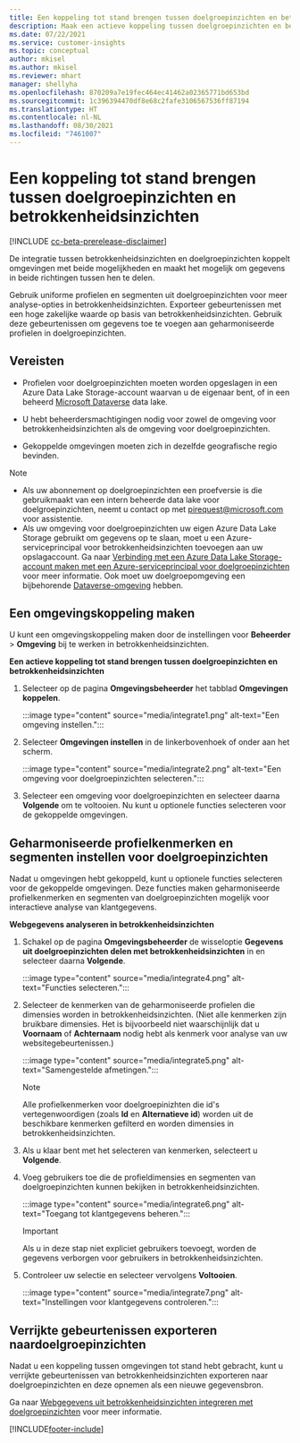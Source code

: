 ```yaml
---
title: Een koppeling tot stand brengen tussen doelgroepinzichten en betrokkenheidsinzichten
description: Maak een actieve koppeling tussen doelgroepinzichten en betrokkenheidsinzichten om het delen van gegevens in twee richtingen mogelijk te maken.
ms.date: 07/22/2021
ms.service: customer-insights
ms.topic: conceptual
author: mkisel
ms.author: mkisel
ms.reviewer: mhart
manager: shellyha
ms.openlocfilehash: 870209a7e19fec464ec41462a02365771bd653bd
ms.sourcegitcommit: 1c396394470df8e68c2fafe3106567536ff87194
ms.translationtype: HT
ms.contentlocale: nl-NL
ms.lasthandoff: 08/30/2021
ms.locfileid: "7461007"
---
```

# <a name="create-a-link-between-audience-insights-and-engagement-insights"></a>Een koppeling tot stand brengen tussen doelgroepinzichten en betrokkenheidsinzichten

[!INCLUDE [cc-beta-prerelease-disclaimer](includes/cc-beta-prerelease-disclaimer.md)]

De integratie tussen betrokkenheidsinzichten en doelgroepinzichten koppelt omgevingen met beide mogelijkheden en maakt het mogelijk om gegevens in beide richtingen tussen hen te delen.

Gebruik uniforme profielen en segmenten uit doelgroepinzichten voor meer analyse-opties in betrokkenheidsinzichten. Exporteer gebeurtenissen met een hoge zakelijke waarde op basis van betrokkenheidsinzichten. Gebruik deze gebeurtenissen om gegevens toe te voegen aan geharmoniseerde profielen in doelgroepinzichten.

## <a name="prerequisites"></a>Vereisten

- Profielen voor doelgroepinzichten moeten worden opgeslagen in een Azure Data Lake Storage-account waarvan u de eigenaar bent, of in een beheerd [Microsoft Dataverse](/powerapps/maker/data-platform/data-platform-intro.md) data lake. 

- U hebt beheerdersmachtigingen nodig voor zowel de omgeving voor betrokkenheidsinzichten als de omgeving voor doelgroepinzichten.

- Gekoppelde omgevingen moeten zich in dezelfde geografische regio bevinden.

> [!NOTE]
> - Als uw abonnement op doelgroepinzichten een proefversie is die gebruikmaakt van een intern beheerde data lake voor doelgroepinzichten, neemt u contact op met [pirequest@microsoft.com](mailto:pirequest@microsoft.com) voor assistentie. 
> - Als uw omgeving voor doelgroepinzichten uw eigen Azure Data Lake Storage gebruikt om gegevens op te slaan, moet u een Azure-serviceprincipal voor betrokkenheidsinzichten toevoegen aan uw opslagaccount. Ga naar [Verbinding met een Azure Data Lake Storage-account maken met een Azure-serviceprincipal voor doelgroepinzichten](../audience-insights/connect-service-principal.md) voor meer informatie. Ook moet uw doelgroepomgeving een bijbehorende [Dataverse-omgeving](../audience-insights/get-started-paid.md) hebben. 

## <a name="create-an-environment-link"></a>Een omgevingskoppeling maken

U kunt een omgevingskoppeling maken door de instellingen voor **Beheerder** > **Omgeving** bij te werken in betrokkenheidsinzichten.

**Een actieve koppeling tot stand brengen tussen doelgroepinzichten en betrokkenheidsinzichten**

1. Selecteer op de pagina **Omgevingsbeheerder** het tabblad **Omgevingen koppelen**.

    :::image type="content" source="media/integrate1.png" alt-text="Een omgeving instellen.":::

1. Selecteer **Omgevingen instellen** in de linkerbovenhoek of onder aan het scherm.

     :::image type="content" source="media/integrate2.png" alt-text="Een omgeving voor doelgroepinzichten selecteren.":::

1. Selecteer een omgeving voor doelgroepinzichten en selecteer daarna **Volgende** om te voltooien. Nu kunt u optionele functies selecteren voor de gekoppelde omgevingen.
 
## <a name="enable-audience-insights-unified-profiles-attributes-and-segments"></a>Geharmoniseerde profielkenmerken en segmenten instellen voor doelgroepinzichten

Nadat u omgevingen hebt gekoppeld, kunt u optionele functies selecteren voor de gekoppelde omgevingen. Deze functies maken geharmoniseerde profielkenmerken en segmenten van doelgroepinzichten mogelijk voor interactieve analyse van klantgegevens.

**Webgegevens analyseren in betrokkenheidsinzichten**

1. Schakel op de pagina **Omgevingsbeheerder** de wisseloptie **Gegevens uit doelgroepinzichten delen met betrokkenheidsinzichten** in en selecteer daarna **Volgende**.

    :::image type="content" source="media/integrate4.png" alt-text="Functies selecteren.":::

1. Selecteer de kenmerken van de geharmoniseerde profielen die dimensies worden in betrokkenheidsinzichten. (Niet alle kenmerken zijn bruikbare dimensies. Het is bijvoorbeeld niet waarschijnlijk dat u **Voornaam** of **Achternaam** nodig hebt als kenmerk voor analyse van uw websitegebeurtenissen.)

    :::image type="content" source="media/integrate5.png" alt-text="Samengestelde afmetingen.":::

   >[!NOTE]
   > Alle profielkenmerken voor doelgroepinizhten die id's vertegenwoordigen (zoals **Id** en **Alternatieve id**) worden uit de beschikbare kenmerken gefilterd en worden dimensies in betrokkenheidsinzichten.

1. Als u klaar bent met het selecteren van kenmerken, selecteert u **Volgende**.
1. Voeg gebruikers toe die de profieldimensies en segmenten van doelgroepinzichten kunnen bekijken in betrokkenheidsinzichten.

    :::image type="content" source="media/integrate6.png" alt-text="Toegang tot klantgegevens beheren.":::

   > [!IMPORTANT]
   > Als u in deze stap niet expliciet gebruikers toevoegt, worden de gegevens verborgen voor gebruikers in betrokkenheidsinzichten.

1. Controleer uw selectie en selecteer vervolgens **Voltooien**.

    :::image type="content" source="media/integrate7.png" alt-text="Instellingen voor klantgegevens controleren.":::

## <a name="export-refined-events-to-audience-insights"></a>Verrijkte gebeurtenissen exporteren naardoelgroepinzichten

Nadat u een koppeling tussen omgevingen tot stand hebt gebracht, kunt u verrijkte gebeurtenissen van betrokkenheidsinzichten exporteren naar doelgroepinzichten en deze opnemen als een nieuwe gegevensbron. 

Ga naar [Webgegevens uit betrokkenheidsinzichten integreren met doelgroepinzichten](../audience-insights/integrate-engagement-insights.md) voor meer informatie.

<!--
## Share engagement insights refined events with audience insights

After you create a link between environments, a new option becomes available for you to share [refined events](refined-events.md) with audience insights.

Consider the following when creating refined events for audience insights: 

- Provide a meaningful name for the refined event. It will be used as an activity name in audience insights.
- Select at least the following properties to create an activity in audience insights: 
    - Signal.Action.Name indicates the activity details.
    - Signal.User.Id maps with the customer ID.
    - Signal.View.Uri is a web address as a basis for segments or measures.
    - Signal.Export.Id is a primary key for events.
    - Signal.Timestamp determines the date and time for the activity.

To share refined events:

1. From the engagement insights menu, select **Data** and then select the **Events** tab.
2. On the **Action** menu, select **Share as activity**.

    :::image type="content" source="media/integrate8.png" alt-text="Data shared events settings.":::

3. You can view and stop actively shared events on the **Export and Sharing** tab.
4. -- per Michael K, we need a mock here (Mukesh needs to update to reflect what happens in AUI once a user shares a refined event (i.e. no longer AUI, data wrangler needs to go discover data in the storage, the shared event is available as a DS and entity, correct?)

### Attach refined events shared as activities to unified profiles in audience insights

You can bring customer web activity data from engagement insights into audience insights. In addition to transactional, demographic, or behavioral data, you can view activities on the web in unified customer profiles. You can then use these profiles to get insights such as segments, measures, and predictions for audience activation.

Follow the steps in [data unification](../audience-insights/data-unification.md) to map, match, and merge website authentication information to unified profiles in audience insights.

You can also share refined events that are now available in audience insights, identified as data sources and entities. 

Next, you can relate event data from engagement insights as unified activities in customer profiles.

### Relate refined event data as an activity of a customer profile

After unifying the data, you can configure the activity for the customer profile. For more information, go to [Customer activities](../audience-insights/activities.md).

:::image type="content" source="media/web-event-activity.png" alt-text="Activities page with expanded Edit activity pane.":::

Next, configure the new activity by using mapping elements: 

- **Primary Key**: Signal.Export.Id, a unique ID that is available for every event record in engagement insights. This property is automatically generated.

- **Timestamp**: Signal.Timestamp in the event property.

- **Event**: Signal.Name, the event name that you want to track.

- **Web address**: Signal.View.Uri that refers to the URI of the page that created the event.

- **Details**: Signal.Action.Name to represent the information to associate with the event. The selected property in this case indicates that the event is for email promotion.

- **Activity type**: In this example, we choose the existing activity type WebLog. This selection is a useful filter option to run prediction models or create segments based on this activity type.

- **Set up relationship**: This important setting ties the activity to existing customer profiles. **Signal.User.Id** is the identifier configured in the SDK to be collected. It relates to the user ID in other data sources that are configured in audience insights. 

This example configures the relationship between Signal.User.Id and RetailCustomers:CustomerRetailId, which is the primary key that was identified in the map step of the data unification process.

After processing the activities, you can review customer records and open a customer card to see activities from engagement insights in the timeline. 

> [!TIP]
> To find a customer ID that has an engagement insights activity, go to **Entities** and preview the data for the UnifiedActivity entity. **ActivityTypeDisplay = WebLog** contains the engagement insights activity configured in the preceding example. Copy the customer ID for one of those records and search<!--note from editor: Edit okay? I couldn't quite follow this.-- > for that ID on the **Customers** page.

--> 

[!INCLUDE[footer-include](../includes/footer-banner.md)]
